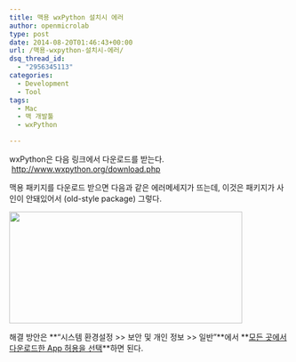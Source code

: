 ```yaml
---
title: 맥용 wxPython 설치시 에러
author: openmicrolab
type: post
date: 2014-08-20T01:46:43+00:00
url: /맥용-wxpython-설치시-에러/
dsq_thread_id:
  - "2956345113"
categories:
  - Development
  - Tool
tags:
  - Mac
  - 맥 개발툴
  - wxPython

---
```

wxPython은 다음 링크에서 다운로드를 받는다.  <a href="http://www.wxpython.org/download.php" target="_blank">http://www.wxpython.org/download.php</a>

맥용 패키지를 다운로드 받으면 다음과 같은 에러메세지가 뜨는데, 이것은 패키지가 사인이 안돼있어서 (old-style package) 그렇다.

<img loading="lazy" class="alignnone" alt="" src="http://openmicrolab.cdn2.cafe24.com/package_error2.png" width="419" height="201" /> 

해결 방안은 **&#8220;시스템 환경설정 >> 보안 및 개인 정보 >> 일반&#8221;**에서 **<span style="text-decoration: underline;">모든 곳에서 다운로드한 App 허용을 선택</span>**하면 된다.